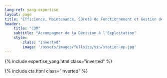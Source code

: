 ```yaml
---
lang-ref: yang-expertise
layout: page
title: "Efficience, Maintenance, Sûreté de Fonctionnement et Gestion des Risques"
header:
    title: "CDM"
    subtitle: "Accompagner de la Décision à l'Exploitation"
    style:
        class: "inverted"
        image: '/assets/images/fullsize/yin/station-ep.jpg'
---
```


{% include expertise_yang.html class="inverted" %}

{% include cta.html class="inverted" %}
